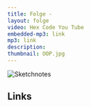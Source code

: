 ```yaml
---
title: Folge - 
layout: folge
video: Hex Code You Tube
embedded-mp3: link
mp3: link
description: 
thumbnail: OOP.jpg
---
```


![Sketchnotes](/sketchnotes/)

## Links

